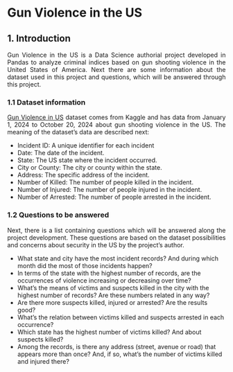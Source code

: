 # Gun Violence in the US

## 1. Introduction

<p align='justify'>Gun Violence in the US is a Data Science authorial project developed in Pandas to analyze criminal indices based on gun shooting violence in the United States of America. Next there are some information about the dataset used in this project and questions, which will be answered through this project.</p>

### 1.1 Dataset information

<p align='justify'><a href="https://www.kaggle.com/datasets/whisperingkahuna/gunviolence1/data" target="_blank" rel="noopener noreferrer">Gun Violence in US</a> dataset comes from Kaggle and has data from January 1, 2024 to October 20, 2024 about gun shooting violence in the US. The meaning of the dataset’s data are described next:</p>

<ul>
  <li>Incident ID: A unique identifier for each incident</li>
  <li>Date: The date of the incident.</li>
  <li>State: The US state where the incident occurred.</li>
  <li>City or County: The city or county within the state.</li>
  <li>Address: The specific address of the incident.</li>
  <li>Number of Killed: The number of people killed in the incident.</li>
  <li>Number of Injured: The number of people injured in the incident.</li> 
  <li>Number of Arrested: The number of people arrested in the incident.</li>  
</ul>

### 1.2 Questions to be answered

<p align='justify'>Next, there is a list containing questions which will be answered along the project development. These questions are based on the dataset possibilities and concerns about security in the US by the project’s author.</p>

<ul>
  <li>What state and city have the most incident records? And during which month did the most of those incidents happen?</li>
  <li>In terms of the state with the highest number of records, are the occurrences of violence increasing or decreasing over time?</li>
  <li>What’s the means of victims and suspects killed in the city with the highest number of records? Are these numbers related in any way?</li>
  <li>Are there more suspects killed, injured or arrested? Are the results good?</li>
  <li>What’s the relation between victims killed and suspects arrested in each occurrence?</li>
  <li>Which state has the highest number of victims killed? And about suspects killed?</li>
  <li>Among the records, is there any address (street, avenue or road) that appears more than once? And, if so, what’s the number of victims killed and injured there?</li>
</ul>

